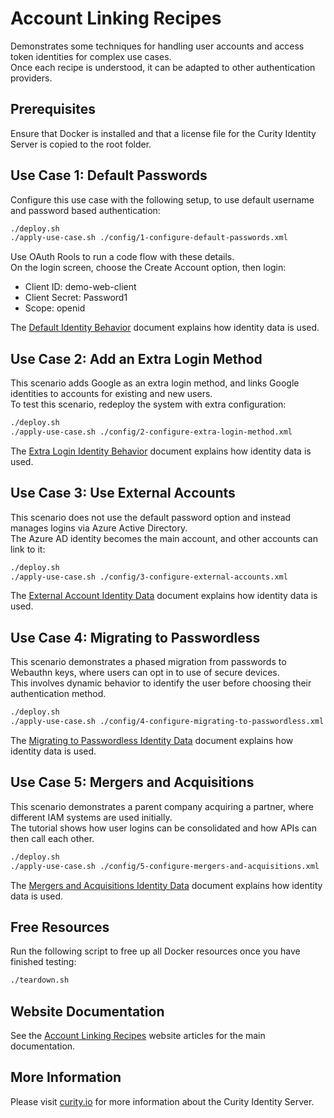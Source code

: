 # Account Linking Recipes

Demonstrates some techniques for handling user accounts and access token identities for complex use cases.\
Once each recipe is understood, it can be adapted to other authentication providers.

## Prerequisites

Ensure that Docker is installed and that a license file for the Curity Identity Server is copied to the root folder.

## Use Case 1: Default Passwords

Configure this use case with the following setup, to use default username and password based authentication:

```bash
./deploy.sh
./apply-use-case.sh ./config/1-configure-default-passwords.xml
```

Use OAuth Rools to run a code flow with these details.\
On the login screen, choose the Create Account option, then login:

- Client ID: demo-web-client
- Client Secret: Password1
- Scope: openid

The [Default Identity Behavior](doc/1-default-behavior.md) document explains how identity data is used.

## Use Case 2: Add an Extra Login Method

This scenario adds Google as an extra login method, and links Google identities to accounts for existing and new users.\
To test this scenario, redeploy the system with extra configuration:

```bash
./deploy.sh
./apply-use-case.sh ./config/2-configure-extra-login-method.xml
```

The [Extra Login Identity Behavior](doc/2-extra-login-behavior.md) document explains how identity data is used.

## Use Case 3: Use External Accounts

This scenario does not use the default password option and instead manages logins via Azure Active Directory.\
The Azure AD identity becomes the main account, and other accounts can link to it:

```bash
./deploy.sh
./apply-use-case.sh ./config/3-configure-external-accounts.xml
```

The [External Account Identity Data](doc/3-external-account-behavior.md) document explains how identity data is used.

## Use Case 4: Migrating to Passwordless

This scenario demonstrates a phased migration from passwords to Webauthn keys, where users can opt in to use of secure devices.\
This involves dynamic behavior to identify the user before choosing their authentication method.

```bash
./deploy.sh
./apply-use-case.sh ./config/4-configure-migrating-to-passwordless.xml
```


The [Migrating to Passwordless Identity Data](doc/4-migrating-to-passwordless-behavior.md) document explains how identity data is used.

## Use Case 5: Mergers and Acquisitions

This scenario demonstrates a parent company acquiring a partner, where different IAM systems are used initially.\
The tutorial shows how user logins can be consolidated and how APIs can then call each other.

```bash
./deploy.sh
./apply-use-case.sh ./config/5-configure-mergers-and-acquisitions.xml
```

The [Mergers and Acquisitions Identity Data](doc/5-mergers-and-acquisitions-behavior.md) document explains how identity data is used.

## Free Resources

Run the following script to free up all Docker resources once you have finished testing:

```bash
./teardown.sh
```

## Website Documentation

See the [Account Linking Recipes](https://curity.io/resources/learn/account-linking-recipes) website articles for the main documentation.

## More Information

Please visit [curity.io](https://curity.io/) for more information about the Curity Identity Server.


